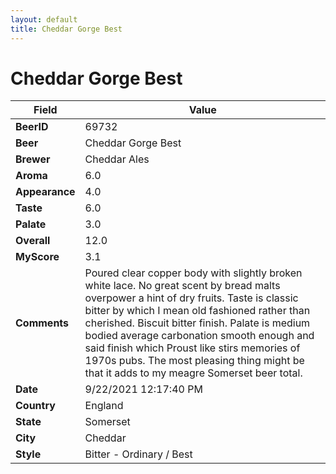 ```yaml
---
layout: default
title: Cheddar Gorge Best
---
```


# Cheddar Gorge Best

| Field         | Value     |
|---------------|-----------|
| **BeerID** | 69732 |
| **Beer** | Cheddar Gorge Best |
| **Brewer** | Cheddar Ales |
| **Aroma** | 6.0 |
| **Appearance** | 4.0 |
| **Taste** | 6.0 |
| **Palate** | 3.0 |
| **Overall** | 12.0 |
| **MyScore** | 3.1 |
| **Comments** | Poured clear copper body with slightly broken white lace. No great scent by bread malts overpower a hint of dry fruits. Taste is classic bitter by which I mean old fashioned rather than cherished. Biscuit bitter finish. Palate is medium bodied average carbonation smooth enough and said finish which Proust like stirs memories of 1970s pubs. The most pleasing thing might be that it adds to my meagre Somerset beer total. |
| **Date** | 9/22/2021 12:17:40 PM |
| **Country** | England |
| **State** | Somerset |
| **City** | Cheddar |
| **Style** | Bitter - Ordinary / Best |
